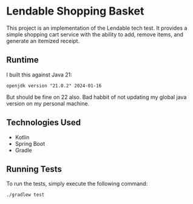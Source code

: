 # Lendable Shopping Basket

This project is an implementation of the Lendable tech test. It provides a simple shopping cart service with the ability to add, remove items, and generate an itemized receipt.

## Runtime

I built this against Java 21:

```
openjdk version "21.0.2" 2024-01-16
```

But should be fine on 22 also. Bad habbit of not updating my global java version on my personal machine.

## Technologies Used

- Kotlin
- Spring Boot
- Gradle

## Running Tests

To run the tests, simply execute the following command:

```sh
./gradlew test